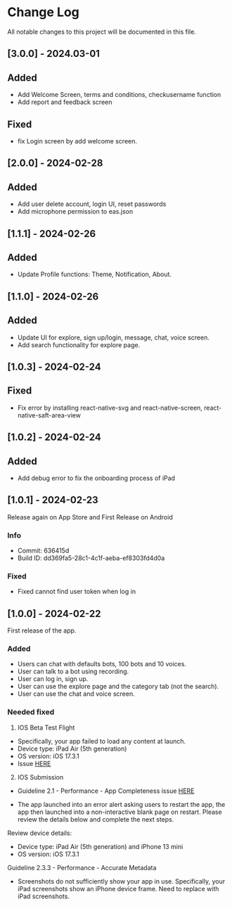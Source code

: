 # Change Log
All notable changes to this project will be documented in this file.

## [3.0.0] - 2024.03-01

## Added
- Add Welcome Screen, terms and conditions, checkusername function
- Add report and feedback screen

## Fixed
- fix Login screen by add welcome screen.

## [2.0.0] - 2024-02-28

## Added
- Add user delete account, login UI, reset passwords
- Add microphone permission to eas.json

## [1.1.1] - 2024-02-26

## Added
- Update Profile functions: Theme, Notification, About.

## [1.1.0] - 2024-02-26

## Added
- Update UI for explore, sign up/login, message, chat, voice screen.
- Add search functionality for explore page.

## [1.0.3] - 2024-02-24

## Fixed
- Fix error by installing react-native-svg and react-native-screen, react-native-saft-area-view

## [1.0.2] - 2024-02-24

## Added
- Add debug error to fix the onboarding process of iPad

## [1.0.1] - 2024-02-23
Release again on App Store and First Release on Android

### Info
- Commit: 636415d
- Build ID: dd369fa5-28c1-4c1f-aeba-ef8303fd4d0a

### Fixed

- Fixed cannot find user token when log in

## [1.0.0] - 2024-02-22

First release of the app.

### Added

- Users can chat with defaults bots, 100 bots and 10 voices.
- User can talk to a bot using recording.
- User can log in, sign up.
- User can use the explore page and the category tab (not the search).
- User can use the chat and voice screen.

### Needed fixed

1. IOS Beta Test Flight
   
- Specifically, your app failed to load any content at launch. 
- Device type: iPad Air (5th generation) 
- OS version: iOS 17.3.1
- Issue [HERE](https://appstoreconnect.apple.com/apps/6478241209/distribution/reviewsubmissions/threads/60a47e94-5892-3da8-b816-54d3c4d0a41f)

2. IOS Submission

- Guideline 2.1 - Performance - App Completeness issue [HERE](https://appstoreconnect.apple.com/apps/6478241209/distribution/reviewsubmissions/details/35031701-36c6-4cd1-8bbb-f309747829e9)

- The app launched into an error alert asking users to restart the app, the app then launched into a non-interactive blank page on restart. Please review the details below and complete the next steps.

Review device details:

- Device type: iPad Air (5th generation) and iPhone 13 mini
- OS version: iOS 17.3.1

Guideline 2.3.3 - Performance - Accurate Metadata

- Screenshots do not sufficiently show your app in use. Specifically, your iPad screenshots show an iPhone device frame. Need to replace with iPad screenshots.